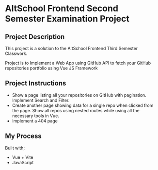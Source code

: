 # AltSchool Frontend Second Semester Examination Project

## Project Description

This project is a solution to the AltSchool Frontend Third Semester Classwork.

Project is to Implement a Web App using GitHub API to fetch your GitHub repositories portfolio using Vue JS Framework

## Project Instructions

- Show a page listing all your repositories on GitHub with pagination. Implement Search and Filter.
- Create another page showing data for a single repo when clicked from the page. Show all repos using nested routes while using all the necessary tools in Vue.
- Implement a 404 page

## My Process

Built with;

- Vue + Vite
- JavaScript
